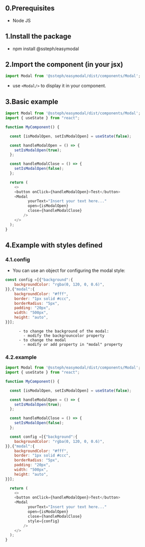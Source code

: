 ## 0.Prerequisites
- Node JS
## 1.Install the package
- npm install @ssteph/easymodal
## 2.Import the component (in your jsx)
```js 
import Modal from '@ssteph/easymodal/dist/components/Modal';
```
- use ``` <Modal/> ``` to display it in your component.
## 3.Basic example
```js 
import Modal from '@ssteph/easymodal/dist/components/Modal';
import { useState } from "react";

function MyComponent() {

  const [isModalOpen, setIsModalOpen] = useState(false);

  const handleModalOpen = () => {
    setIsModalOpen(true);
  };

  const handleModalClose = () => {
    setIsModalOpen(false);
  };

  return (
    <>
    <button onClick={handleModalOpen}>Test</button>
    <Modal
          yourText="Insert your text here..."
          open={isModalOpen}
          close={handleModalClose}
        />
    </>
  );
}
```

## 4.Example with styles defined
### 4.1.config
- You can use an object for configuring the modal style:
```js 
const config =[{"background":{
    backgroundColor: "rgba(0, 120, 0, 0.6)",
}},{"modal":{
    backgroundColor: "#fff",
    border: "1px solid #ccc",
    borderRadius: "5px",
    padding: "20px",
    width: "500px",
    height: "auto",
}}];
```
```
      - to change the background of the modal:
        - modify the backgrouncolor property
      - to change the modal
        - modify or add property in "modal" property
```
### 4.2.example
```js
import Modal from '@ssteph/easymodal/dist/components/Modal';
import { useState } from "react";

function MyComponent() {

  const [isModalOpen, setIsModalOpen] = useState(false);

  const handleModalOpen = () => {
    setIsModalOpen(true);
  };

  const handleModalClose = () => {
    setIsModalOpen(false);
  };

  const config =[{"background":{
    backgroundColor: "rgba(0, 120, 0, 0.6)",
}},{"modal":{
    backgroundColor: "#fff",
    border: "1px solid #ccc",
    borderRadius: "5px",
    padding: "20px",
    width: "500px",
    height: "auto",
}}];

  return (
    <>
    <button onClick={handleModalOpen}>Test</button>
    <Modal
          yourText="Insert your text here..."
          open={isModalOpen}
          close={handleModalClose}
          style={config}
        />
    </>
  );
}
```